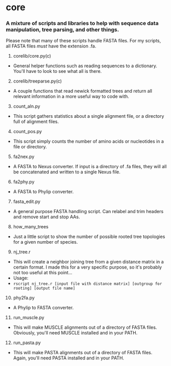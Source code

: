 # core
### A mixture of scripts and libraries to help with sequence data manipulation, tree parsing, and other things.

Please note that many of these scripts handle FASTA files. For my scripts, all FASTA files *must* have the extension .fa.

1. corelib/core.py(c)
  * General helper functions such as reading sequences to a dictionary. You'll have to look to see what all is there.
2. corelib/treeparse.py(c)
  * A couple functions that read newick formatted trees and return all relevant information in a more useful way to code with.
3. count_aln.py
  * This script gathers statistics about a single alignment file, or a directory full of alignment files.
4. count_pos.py
  * This script simply counts the number of amino acids or nucleotides in a file or directory.
5. fa2nex.py
  * A FASTA to Nexus converter. If input is a directory of .fa files, they will all be concatenated and written to a single Nexus file.
6. fa2phy.py
  * A FASTA to Phylip converter.
7. fasta_edit.py
  * A general purpose FASTA handling script. Can relabel and trim headers and remove start and stop AAs.
8. how\_many\_trees
  * Just a little script to show the number of possible rooted tree topologies for a given number of species.
9. nj_tree.r
  * This will create a neighbor joining tree from a given distance matrix in a certain format. I made this for a very specific purpose, so it's probably not too useful at this point...
  * Usage:
  * `rscript nj_tree.r [input file with distance matrix] [outgroup for rooting] [output file name]`
10. phy2fa.py
  * A Phylip to FASTA converter.
11. run_muscle.py
  * This will make MUSCLE alignments out of a directory of FASTA files. Obviously, you'll need MUSCLE installed and in your PATH.
12. run_pasta.py	
  * This will make PASTA alignments out of a directory of FASTA files. Again, you'll need PASTA installed and in your PATH.
